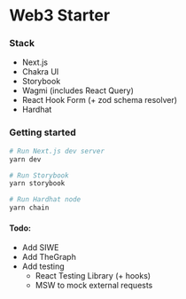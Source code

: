 # Web3 Starter

### Stack

- Next.js
- Chakra UI
- Storybook
- Wagmi (includes React Query)
- React Hook Form (+ zod schema resolver)
- Hardhat

### Getting started

```bash
# Run Next.js dev server
yarn dev

# Run Storybook
yarn storybook

# Run Hardhat node
yarn chain
```

#### Todo:

- Add SIWE
- Add TheGraph
- Add testing
  - React Testing Library (+ hooks)
  - MSW to mock external requests
